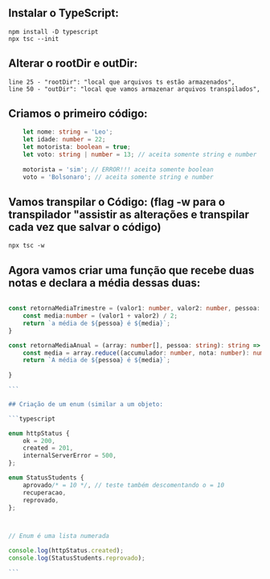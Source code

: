 ## Instalar o TypeScript:
	
	npm install -D typescript
	npx tsc --init
	
## Alterar o rootDir e outDir:

	line 25 - "rootDir": "local que arquivos ts estão armazenados",
	line 50 - "outDir": "local que vamos armazenar arquivos transpilados",
	
## Criamos o primeiro código:

```typescript
	let nome: string = 'Leo';
	let idade: number = 22;
	let motorista: boolean = true;
	let voto: string | number = 13; // aceita somente string e number
	
	motorista = 'sim'; // ERROR!!! aceita somente boolean
	voto = 'Bolsonaro'; // aceita somente string e number
```

## Vamos transpilar o Código: (flag -w para o transpilador "assistir as alterações e transpilar cada vez que salvar o código)
	npx tsc -w
	
	
## Agora vamos criar uma função que recebe duas notas e declara a média dessas duas:

````typescript

const retornaMediaTrimestre = (valor1: number, valor2: number, pessoa: string): string /* retorno da função */ => {
	const media:number = (valor1 + valor2) / 2;
	return `a média de ${pessoa} é ${media}`;
}

const retornaMediaAnual = (array: number[], pessoa: string): string => {
	const media = array.reduce((accumulador: number, nota: number): number => acc + nota, 0) / array.length;
	return `A média de ${pessoa} é ${media}`;
	
}

```

## Criação de um enum (similar a um objeto:

```typescript

enum httpStatus {
	ok = 200,
	created = 201,
	internalServerError = 500,
};

enum StatusStudents {
	aprovado/* = 10 */, // teste também descomentando o = 10
	recuperacao,
	reprovado,
};



// Enum é uma lista numerada

console.log(httpStatus.created);
console.log(StatusStudents.reprovado);

```


